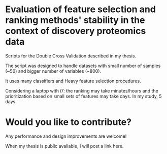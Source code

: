 
# Evaluation of feature selection and ranking methods' stability in the context of discovery proteomics data

Scripts for the Double Cross Validation described in my thesis.


The script was designed to handle datasets with small number of samples (~50) and bigger number of variables (~800).

It uses many classifiers and Heavy feature selection procedures.

Considering a laptop with i7: the ranking may take minutes/hours and the prioritization based on small sets of features may take days. In my study, 5 days.

# Would you like to contribute?

Any performance and design improvements are welcome!

When my thesis is public available, I will post a link here.
